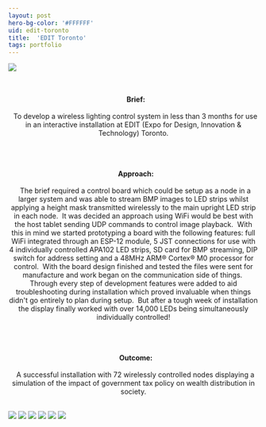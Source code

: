 ```yaml
---
layout: post
hero-bg-color: '#FFFFFF'
uid: edit-toronto
title:  'EDIT Toronto'
tags: portfolio
---
```


<img src="{{ site.url }}/images/portfolio/edit-toronto/received_1674918059205097_crop.jpeg">

<div class="sqs-html-content">
 <p class="" style="text-align:center;white-space:pre-wrap;">
  <strong>
   Brief:
  </strong>
  To develop a wireless lighting control system in less than 3 months for use in an interactive installation at EDIT (Expo for Design, Innovation &amp; Technology) Toronto.
 </p>
 <p class="" style="text-align:center;white-space:pre-wrap;">
  <strong>
   Approach:
  </strong>
  The brief required a control board which could be setup as a node in a larger system and was able to stream BMP images to LED strips whilst applying a height mask transmitted wirelessly to the main upright LED strip in each node.  It was decided an approach using WiFi would be best with the host tablet sending UDP commands to control image playback.  With this in mind we started prototyping a board with the following features: full WiFi integrated through an ESP-12 module, 5 JST connections for use with 4 individually controlled APA102 LED strips, SD card for BMP streaming, DIP switch for address setting and a 48MHz ARM® Cortex® M0 processor for control.  With the board design finished and tested the files were sent for manufacture and work began on the communication side of things.  Through every step of development features were added to aid troubleshooting during installation which proved invaluable when things didn't go entirely to plan during setup.  But after a tough week of installation the display finally worked with over 14,000 LEDs being simultaneously individually controlled!
 </p>
 <p class="" style="text-align:center;white-space:pre-wrap;">
  <strong>
   Outcome:
  </strong>
  A successful installation with 72 wirelessly controlled nodes displaying a simulation of the impact of government tax policy on wealth distribution in society.
 </p>
</div>


<img src="{{ site.url }}/images/portfolio/edit-toronto/IMG_20170915_125802.jpg">

<img src="{{ site.url }}/images/portfolio/edit-toronto/IMG_20170823_095912.jpg">

<img src="{{ site.url }}/images/portfolio/edit-toronto/IMG_20170823_090332.jpg">

<img src="{{ site.url }}/images/portfolio/edit-toronto/IMG_20170920_151001.jpg">

<img src="{{ site.url }}/images/portfolio/edit-toronto/IMG_20170804_125941.jpg">

<img src="{{ site.url }}/images/portfolio/edit-toronto/IMG_20170920_151012.jpg">

